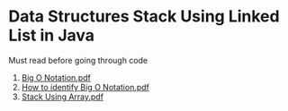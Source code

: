 # Data Structures Stack Using Linked List in Java

Must read before going through code

1. [Big O Notation.pdf](https://github.com/VaibhavMojidra/Data-Structures---Stack-Using-Linked-List-in-Java/blob/master/Documentation/Big%20O%20Notation.pdf)
2. [How to identify Big O Notation.pdf](https://github.com/VaibhavMojidra/Data-Structures---Stack-Using-Linked-List-in-Java/blob/master/Documentation/How%20to%20identify%20Big%20O%20Notation.pdf)
3. [Stack Using Array.pdf](https://github.com/VaibhavMojidra/Data-Structures---Stack-Using-Linked-List-in-Java/blob/master/Documentation/Stack%20Using%20Linked%20List.pdf)
